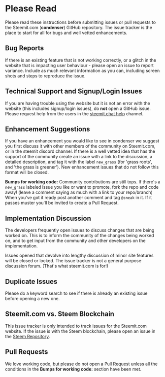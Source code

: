 # Please Read

Please read these instructions before submitting issues or pull requests to the Steemit.com (**condenser**) GitHub repository. The issue tracker is the place to start for all for bugs and well vetted enhancements.

## Bug Reports

If there is an existing feature that is not working correctly, or a glitch in the website that is impacting user behaviour - please open an issue to report variance. Include as much relevant information as you can, including screen shots and steps to reproduce the issue.

## Technical Support and Signup/Login Issues

If you are having trouble using the website but it is not an error with the website (this includes signup/login issues), do **not** open a GitHub issue. Please request help from the users in the [steemit.chat help](https://steemit.chat/channel/help) channel.

## Enhancement Suggestions

If you have an enhancement you would like to see in condenser we suggest you first discuss it with other members of the 
community on Steemit.com, or in the steemit discord channel. If there is a well vetted idea that has the support of the 
community create an issue with a link to the discussion, a detailed description, and tag it with the label `new_grass` 
(for 'grass roots', and 'the grass is greener'). New enhancement issues that do not follow this format will be closed.

**Bumps for working code:** Community contributions are still tops. If there's a `new_grass` labeled issue you like or 
want to promote, fork the repo and code away! (leave a comment saying as much with a link to your repo/branch) When 
you've got it ready post another comment and tag `@sneak` in it. If it passes muster you'll be invited to create a Pull Request.

## Implementation Discussion

The developers frequently open issues to discuss changes that are being worked on. This is to inform the community of the changes being worked on, and to get input from the community and other developers on the implementation.

Issues opened that devolve into lengthy discussion of minor site features will be closed or locked.  The issue tracker is not a general purpose discussion forum. (That's what steemit.com is for!)

## Duplicate Issues

Please do a keyword search to see if there is already an existing issue before opening a new one.

## Steemit.com vs. Steem Blockchain

This issue tracker is only intended to track issues for the Steemit.com website. If the issue is with the 
Steem blockchain, please open an issue in the [Steem Repository](https://github.com/steemit/steem).

## Pull Requests

We love working code, but please do not open a Pull Request unless all the conditions in the **Bumps for working code:**
section have been met.

